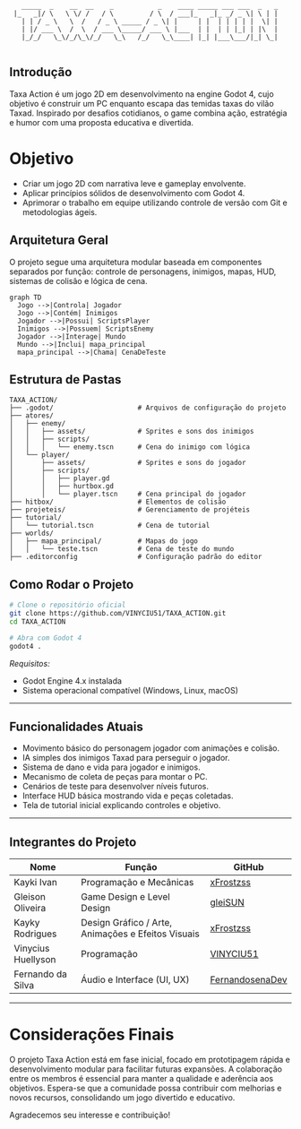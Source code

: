 
```
   _____  _    __  __    _           _    ____ _____ ___ ___  _   _ 
 |_   _|/ \   \ \/ /   / \         / \  / ___|_   _|_ _/ _ \| \ | |
   | | / _ \   \  /   / _ \ _____ / _ \| |     | |  | | | | |  \| |
   | |/ ___ \  /  \  / ___ \_____/ ___ \ |___  | |  | | |_| | |\  |
   |_/_/   \_\/_/\_\/_/   \_\   /_/   \_\____| |_| |___\___/|_| \_|
                                                                   
``` 
## Introdução

Taxa Action é um jogo 2D em desenvolvimento na engine Godot 4, cujo objetivo é construir um PC enquanto escapa das temidas taxas do vilão Taxad. Inspirado por desafios cotidianos, o game combina ação, estratégia e humor com uma proposta educativa e divertida.

# Objetivo

- Criar um jogo 2D com narrativa leve e gameplay envolvente.
- Aplicar princípios sólidos de desenvolvimento com Godot 4.
- Aprimorar o trabalho em equipe utilizando controle de versão com Git e metodologias ágeis.

## Arquitetura Geral

O projeto segue uma arquitetura modular baseada em componentes separados por função: controle de personagens, inimigos, mapas, HUD, sistemas de colisão e lógica de cena.

```
graph TD
  Jogo -->|Controla| Jogador
  Jogo -->|Contém| Inimigos
  Jogador -->|Possui| ScriptsPlayer
  Inimigos -->|Possuem| ScriptsEnemy
  Jogador -->|Interage| Mundo
  Mundo -->|Inclui| mapa_principal
  mapa_principal -->|Chama| CenaDeTeste

```

## Estrutura de Pastas


```
TAXA_ACTION/
├── .godot/                     # Arquivos de configuração do projeto
├── atores/
│   ├── enemy/
│   │   ├── assets/             # Sprites e sons dos inimigos
│   │   ├── scripts/
│   │   │   └── enemy.tscn      # Cena do inimigo com lógica
│   └── player/
│       ├── assets/             # Sprites e sons do jogador
│       ├── scripts/
│       │   ├── player.gd
│       │   ├── hurtbox.gd
│       │   └── player.tscn     # Cena principal do jogador
├── hitbox/                     # Elementos de colisão
├── projeteis/                  # Gerenciamento de projéteis
├── tutorial/
│   └── tutorial.tscn           # Cena de tutorial
├── worlds/
│   ├── mapa_principal/         # Mapas do jogo
│   │   └── teste.tscn          # Cena de teste do mundo
├── .editorconfig               # Configuração padrão do editor

```

## Como Rodar o Projeto

```bash
# Clone o repositório oficial
git clone https://github.com/VINYCIU51/TAXA_ACTION.git
cd TAXA_ACTION

# Abra com Godot 4
godot4 .
```

*Requisitos:*  
- Godot Engine 4.x instalada  
- Sistema operacional compatível (Windows, Linux, macOS)  

---

## Funcionalidades Atuais

- Movimento básico do personagem jogador com animações e colisão.  
- IA simples dos inimigos Taxad para perseguir o jogador.  
- Sistema de dano e vida para jogador e inimigos.  
- Mecanismo de coleta de peças para montar o PC.  
- Cenários de teste para desenvolver níveis futuros.  
- Interface HUD básica mostrando vida e peças coletadas.  
- Tela de tutorial inicial explicando controles e objetivo.  

---

 ## Integrantes do Projeto


| Nome              | Função                                   | GitHub                                   |
|-------------------|-----------------------------------------|------------------------------------------|
| Kayki Ivan        | Programação e Mecânicas                  | [xFrostzss](https://github.com/xFrostzss)   |
| Gleison Oliveira  | Game Design e Level Design                | [gleiSUN](https://github.com/gleiSUN)        |
| Kayky Rodrigues   | Design Gráfico / Arte, Animações e Efeitos Visuais | [xFrostzss](https://github.com/xFrostzss)   |
| Vinycius Huellyson| Programação                             | [VINYCIU51](https://github.com/VINYCIU51)   |
| Fernando da Silva | Áudio e Interface (UI, UX)               | [FernandosenaDev](https://github.com/FernandosenaDev) |

---

# Considerações Finais

O projeto Taxa Action está em fase inicial, focado em prototipagem rápida e desenvolvimento modular para facilitar futuras expansões. A colaboração entre os membros é essencial para manter a qualidade e aderência aos objetivos. Espera-se que a comunidade possa contribuir com melhorias e novos recursos, consolidando um jogo divertido e educativo.

Agradecemos seu interesse e contribuição!
